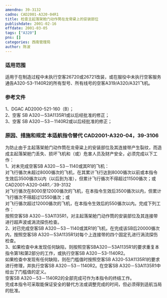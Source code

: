 ```yaml
---
amendno: 39-3132  
cadno: CAD2001-A320-04R1  
title: 检查主起落架舱门动作筒在龙骨粱上的安装部位  
publishdate: 2001-02-16  
effdate: 2001-03-05  
tags: ["A320"]  
pns: []  
categories: 西南管理局  
author: 陈波  
---
```

  
### 适用范围  
适用于在制造过程中未执行空客26720或26721改装，或在服役中未执行空客服务通告A320-53-1140R2的所有型号、所有线号的空客A319/A320/A321飞机。  
  
<!--more-->  
### 参考文件  
1、DGAC AD2000-521-160（B）；  
 2、空客 SB A320－53A1135R1或以后经批准的修正；  
 3、空客 SB A320－53－1140R2或以后经批准的修正；  
  
### 原因、措施和规定 本适航指令替代 CAD2001-A320-04，39-3106  
为防止由于主起落架舱门动作筒在龙骨粱上的安装部位及其连接带产生裂纹，而造成主起落架舱门丢失、损坏飞机和（或）危害人员及财产安全，必须完成以下工作：  
1、对未完成空客SB A320－53－1140或其R1的飞机：  
对飞行循次未超过8000循次的飞机，在其累计飞行达到8000循次以前或本指令生效后3500循次以内（以后到为准），但累计飞行循次不得超过11500循次；或  
  CAD2001-A320-04R1／39-3132  
对飞行循次在8000至12000循次的飞机，在本指令生效后3500循次以内，但累计飞行循次不得超过12550循次；或  
对飞行循次超过12000循次的飞机，在本指令生效后的550循次以内。完成下列工作：  
按照空客SB A320－53A1135R1，对主起落架舱门动作筒的安装部位及其连接带进行超声波或涡流探伤检查。  
    2、对已完成空客SB A320－53－1140或其R1的飞机，在完成该SB后20000循次内，按照空客SB A320－53A1135R1对每个上连接带的四个固定孔进行涡流探伤检查。  
 3、如果检查中未发现任何缺陷，则按照空客SBA320－53A1135R1的要求重复本指令第1和第2部分的工作，或执行空客SB A320－53-1140R2。  
如果检查中发现有任何缺陷，则在门槛值时按照空客SB A320-53A1135R1的要求进行修理，并执行空客SB A320－53－1140R2。在空客SB A320－53A1135R1中给出了门槛值的定义。  
  空客SB A320－53－1140R2的全部完成可作为本指令的终结工作。  
完成本指令可采取能保证安全的替代方法或调整完成的时间，但必须得到适航当局的批准。  

